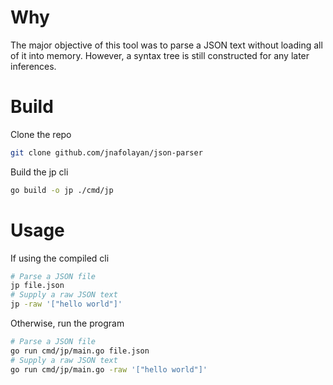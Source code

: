 # Why
The major objective of this tool was to parse a JSON text without loading all of it into memory. However, a syntax tree is still constructed for any later inferences.

# Build
Clone the repo
```bash
git clone github.com/jnafolayan/json-parser
```

Build the jp cli
```bash
go build -o jp ./cmd/jp
```

# Usage
If using the compiled cli
```bash
# Parse a JSON file
jp file.json
# Supply a raw JSON text
jp -raw '["hello world"]'
```

Otherwise, run the program
```bash
# Parse a JSON file
go run cmd/jp/main.go file.json
# Supply a raw JSON text
go run cmd/jp/main.go -raw '["hello world"]'
```